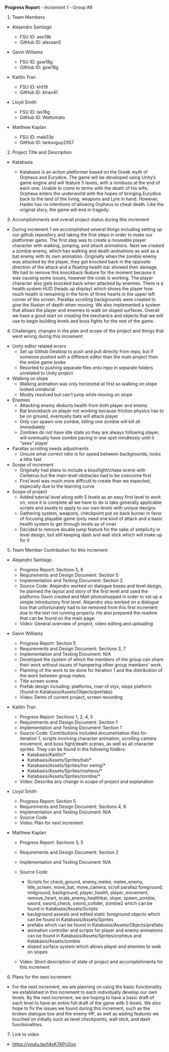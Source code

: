 **Progress Report**
*- Increment 1 -*
Group #8

1) Team Members

- Alejandro Santiago
  - FSU ID: aes19k
  - GitHub ID: alexsan5

- Gavin Williams
  - FSU ID: gsw18g
  - GitHub ID: gsw18g

- Kaitlin Tran
  - FSU ID: kht19
  - GitHub ID: ktran41

- Lloyd Smith
  - FSU ID: las18g
  - GitHub ID: Wattomato

- Matthew Kaplan
  - FSU ID: mak03e
  - GitHub ID: tarkovguy2057

2) Project Title and Description
- Katabasis

  - Katabasis is an action platformer based on the Greek myth of Orpheus and Eurydice. The game will be developed using Unity’s game engine and will feature 5 levels, with a miniboss at the end of each one. Unable to come to terms with the death of his wife, Orpheus enters the underworld with the hopes of bringing Eurydice back to the land of the living, weapons and Lyre in hand. However, Hades has no intentions of allowing Orpheus to cheat death. Like the original story, the game will end in tragedy.
  
3) Accomplishments and overall project status during this increment 
- During increment 1 we accomplished several things including setting up our github repository and taking the first steps in order to make our platformer game. The first step was to create a moveable player character with walking, jumping, and attack animations. Next we created a zombie enemy, which has walking and death animations as well as a bat enemy with its own animation. Originally when the zombie enemy was attacked by the player, they got knocked back in the opposite direction of the attack and a floating health bar showed their damage. We had to remove this knockback feature for the moment because it was causing some issues, however the code is working. The player character also gets knocked back when attacked by enemies. There is a health system HUD (heads up display) which shows the player how much health is remaining in the form of three hearts in the upper left corner of the screen. Parallax scrolling backgrounds were created to give the illusion of depth when moving. We also implemented a system that allows the player and enemies to walk on sloped surfaces. Overall we have a good start on creating the mechanics and objects that we will use to begin building levels and boss fights for the rest of the game.

4) Challenges, changes in the plan and scope of the project and things that went wrong during this increment
- Unity editor related errors
  - Set up Github Desktop to push and pull directly from repo, but if someone pushed with a different editor than the main project then the entire game broke
  - Resorted to pushing separate files onto repo in separate folders unrelated to Unity project
- Walking on slope
  - Walking animation was only horizontal at first so walking on slope looked unnatural
  - Mostly resolved but can't jump while moving on slope
- Enemies
  - Attacking enemy deducts health from both player and enemy
  - Bat knockback on player not working because friction physics has to be on ground, eventually bats will attack player
  - Only can spawn one zombie, killing one zombie will kill all immediately
  - Zombies do not have idle state so they are always following player, will eventually have zombie pacing in one spot mindlessly until it "sees" player
- Parallax scrolling needs adjustments
  - Unsure what correct ratio is for speed between backgrounds, looks a little fast
- Scope of increment
  - Originally had plans to include a bossfight/chase scene with Cerberus but the main level obstacles had to be overcome first
  - First level was much more difficult to create than we expected, especially due to the learning curve
- Scope of project
  - Added tutorial level along with 5 levels as an easy first level to work on, once it is complete all we have to do is take generally applicable scripts and assets to apply to our own levels with unique designs
  - Gathering system, weapons, checkpoint put on back burner in favor of focusing playable game (only need one kind of attack and a basic health system to get through levels as of now)
  - Decided to remove double jump feature for the sake of simplicity in level design, but still keeping dash and wall stick which will make up for it

5) Team Member Contribution for this increment
- Alejandro Santiago
  - Progress Report: Sections 5, 6
  - Requirements and Design Document: Section 5
  - Implementation and Testing Document: Section 2
  - Source Code: Alejandro worked on dialogue boxes and level design, he planned the layout and story of the first level and used the platforms Gavin created and Matt photoshopped in order to set up a simple introductory first level. Alejandro also worked on a dialogue box that unfortunately had to be removed from this first increment due to the text not running properly. He also prepared the readme that can be found on the main page.
  - Video: General overview of project, video editing and uploading

- Gavin Williams
  - Progress Report: Section 5
  - Requirements and Design Document: Sections 3, 7
  - Implementation and Testing Document: N/A
  - Developed the system of which the members of the group can share their work without issues of hampering other group members' work.
  - Planning of the work to be done for Iteration 1 and the distribution of the work between group mates.
  - Title screen scene
  - Prefab design including: platforms, river of styx, slope platform (found in Katabasis/Assets/Objects/prefabs)
  - Video: Demo of current project, screen recording

- Kaitlin Tran
  - Progress Report: Sections 1, 2, 4, 5
  - Requirements and Design Document: Section 1
  - Implementation and Testing Document: Section 1
  - Source Code: Contributions included documentation files for iteration 1, scripts involving character animation, scrolling camera movement, and boss fight/death scenes, as well as all character sprites. They can be found in the following folders:
    - Katabasis/Kaitlin/*
    - Katabasis/Assets/Sprites/bat/*
    - Katabasis/Assets/Sprites/hor swing/*
    - Katabasis/Assets/Sprites/orpheus/*
    - Katabasis/Assets/Sprites/zombie/*
  - Video: Describe any change in scope of project and explanation

- Lloyd Smith
  - Progress Report: Section 5
  - Requirements and Design Document: Sections 4, 6
  - Implementation and Testing Document: N/A
  - Source Code
  - Video: Plan for next increment

- Matthew Kaplan
  - Progress Report: Sections 3, 5
  - Requirements and Design Document: Section 2
  - Implementation and Testing Document: N/A
  - Source Code: 
      - Scripts for check_ground, enemy_melee, melee_enemy, title_screen, move_bat, move_camera, scroll parallaz foreground, midground, background,                                    player_health, player_movement, remove_heart, scale_enemy_healthbar, slope, spawn_zombie, sword, sword_check, sword_collider, zombie2 which can be
                 found in Katabasis/Assets/Scripts
       - background assests and edited static foreground objects which can be found in Katabasis/Assets/Sprites
       - prefabs which can be found in Katabasis/Assets/Objects/prefabs
       - animation controller and scripts for player and enemy animations can be found in Katabasis/Assets/Sprites/orpheus and Katabasis/Assets/zombie
       - sloped surface system which allows player and enemies to walk on slopes
        
  - Video: Short description of state of project and accomplishments for this increment
  
6) Plans for the next increment
- For the next increment, we are planning on using the basic functionality we established in this increment to each individually develop our own levels. By the next increment, we are hoping to have a basic draft of each level to have an entire full draft of the game with 5 levels. We also hope to fix the issues we found during this increment, such as the broken dialogue box and the enemy HP, as well as adding features we touched on initially such as level checkpoints, wall stick, and dash functionalities.
7) Link to video
- https://youtu.be/t4xK7KPcGvo
